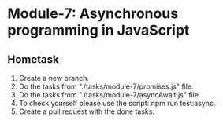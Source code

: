 # Module-7: Asynchronous programming in JavaScript

## Hometask

1. Create a new branch.
2. Do the tasks from "./tasks/module-7/promises.js" file.
3. Do the tasks from "./tasks/module-7/asyncAwait.js" file.
4. To check yourself please use the script: npm run test:async.
5. Create a pull request with the done tasks.
